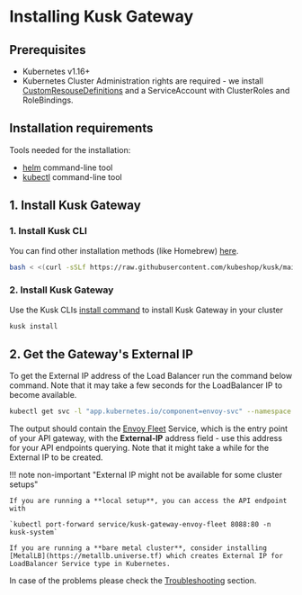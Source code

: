 # Installing Kusk Gateway

## Prerequisites

- Kubernetes v1.16+
- Kubernetes Cluster Administration rights are required - we 
  install [CustomResouseDefinitions](https://kubernetes.io/docs/concepts/extend-kubernetes/api-extension/custom-resources/#customresourcedefinitions) 
  and a ServiceAccount with ClusterRoles and RoleBindings.

## Installation requirements

Tools needed for the installation:

- [helm](https://helm.sh/docs/intro/install/) command-line tool
- [kubectl](https://kubernetes.io/docs/tasks/tools/) command-line tool

## 1. Install Kusk Gateway
### 1. Install Kusk CLI 

You can find other installation methods (like Homebrew) [here](../cli/overview.md).

```sh
bash < <(curl -sSLf https://raw.githubusercontent.com/kubeshop/kusk/main/scripts/install.sh)
```

### 2. Install Kusk Gateway

Use the Kusk CLIs [install command](../cli/install-cmd.md) to install Kusk Gateway in your cluster 

```sh
kusk install
```

 

## 2. Get the Gateway's External IP

To get the External IP address of the Load Balancer run the command below command. Note that it may take a few seconds for the LoadBalancer IP to become available.

```sh
kubectl get svc -l "app.kubernetes.io/component=envoy-svc" --namespace kusk-system
```

The output should contain the [Envoy Fleet](../customresources/envoyfleet) Service, which is the entry point of your API gateway, with the **External-IP** address field - use this address for your API endpoints querying. Note that it might take a while for the External IP to be created.

!!! note non-important "External IP might not be available for some cluster setups"

    If you are running a **local setup**, you can access the API endpoint with 
    
    `kubectl port-forward service/kusk-gateway-envoy-fleet 8088:80 -n kusk-system`

    If you are running a **bare metal cluster**, consider installing [MetalLB](https://metallb.universe.tf) which creates External IP for LoadBalancer Service type in Kubernetes.

In case of the problems please check the [Troubleshooting](../guides/troubleshooting.md) section.
